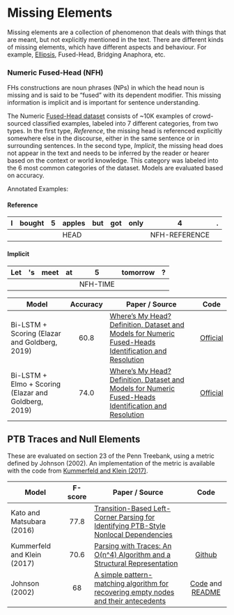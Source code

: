 # Missing Elements

Missing elements are a collection of phenomenon that deals with things that are meant, but not explicitly mentioned in the text.
There are different kinds of missing elements, which have different aspects and behaviour. 
For example, [Ellipsis](https://en.wikipedia.org/wiki/Ellipsis_(linguistics)), Fused-Head, Bridging Anaphora, etc.


### Numeric Fused-Head (NFH)
FHs constructions are noun phrases (NPs) in which the head noun is missing and is said to be “fused” with its dependent modifier.
This missing information is implicit and is important for sentence understanding.

The Numeric [Fused-Head dataset](https://github.com/yanaiela/num_fh/tree/master/data/resolution/processed)
consists of ~10K examples of crowd-sourced classified examples, labeled into 7 different categories, from two types.
In the first type, *Reference*, the missing head is referenced explicitly somewhere else in the discourse, either in the
same sentence or in surrounding sentences.
In the second type, *Implicit*, the missing head does not appear in the text and needs to be inferred by the reader or
hearer based on the context or world knowledge. This category was labeled into the 6 most common categories of the dataset.
Models are evaluated based on accuracy.

Annotated Examples:

#### Reference

| I | bought | 5 | apples | but | got | only | 4 | . |
| --- | --- | --- | --- | --- | --- | --- | --- | --- |
|   |        |   | HEAD   |     |     |      | NFH-REFERENCE | |

#### Implicit

| Let | 's | meet | at | 5 | tomorrow | ? |
| --- | --- | --- | --- | --- | --- | --- |
|     |    |      |    | NFH-TIME |   |   |


| Model           | Accuracy  |  Paper / Source | Code |
| ------------- | :-----:| --- | :-----: |
| Bi-LSTM + Scoring (Elazar and Goldberg, 2019) | 60.8 | [Where’s My Head? Definition, Dataset and Models for Numeric Fused-Heads Identification and Resolution](https://arxiv.org/abs/1905.10886) | [Official](https://github.com/yanaiela/num_fh) |
| Bi-LSTM + Elmo + Scoring (Elazar and Goldberg, 2019) | 74.0 | [Where’s My Head? Definition, Dataset and Models for Numeric Fused-Heads Identification and Resolution](https://arxiv.org/abs/1905.10886) | [Official](https://github.com/yanaiela/num_fh) |

## PTB Traces and Null Elements

These are evaluated on section 23 of the Penn Treebank, using a metric defined by Johnson (2002).
An implementation of the metric is available with the code from [Kummerfeld and Klein (2017)](https://github.com/jkkummerfeld/1ec-graph-parser/tree/master/evaluation).

| Model           | F-score  |  Paper / Source | Code |
| ------------- | :-----:| --- | :-----: |
| Kato and Matsubara (2016) | 77.8 | [Transition-Based Left-Corner Parsing for Identifying PTB-Style Nonlocal Dependencies](https://www.aclweb.org/anthology/P16-1088) | 
| Kummerfeld and Klein (2017) | 70.6 | [Parsing with Traces: An O(n^4) Algorithm and a Structural Representation](https://aclweb.org/anthology/papers/Q/Q17/Q17-1031/) | [Github](https://github.com/jkkummerfeld/1ec-graph-parser)
| Johnson (2002) | 68 | [A simple pattern-matching algorithm for recovering empty nodes and their antecedents](https://www.aclweb.org/anthology/P02-1018) | [Code](http://web.science.mq.edu.au/~mjohnson/code/Restorer.tbz) and [README](http://web.science.mq.edu.au/~mjohnson/code/Restorer-README.txt)

